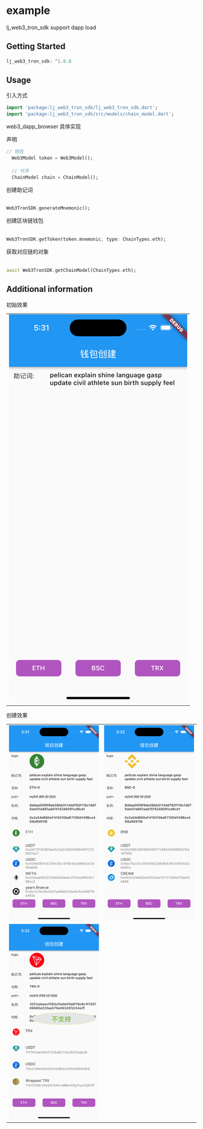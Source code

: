 # example

lj_web3_tron_sdk support dapp load

## Getting Started

```dart
lj_web3_tron_sdk: ^1.0.0
```

## Usage

引入方式

```dart
import 'package:lj_web3_tron_sdk/lj_web3_tron_sdk.dart';
import 'package:lj_web3_tron_sdk/src/models/chain_model.dart';
```


web3_dapp_browser 具体实现


声明

```dart
// 钱包
  Web3Model token = Web3Model();

  // 代币
  ChainModel chain = ChainModel();

```


创建助记词

```dart

Web3TronSDK.generateMnemonic();

```

创建区块链钱包

```dart

Web3TronSDK.getToken(token.mnemonic, type: ChainTypes.eth);

```


获取对应链的对象

```dart

await Web3TronSDK.getChainModel(ChainTypes.eth);

```



## Additional information

初始效果


<table>
<tr>
<td valign="center"><img src="https://github.com/JamesBondMine/lj_web3_tron_sdk/blob/main/lib/assets/preview/1.png?raw=true"> 
</td>
</tr>
</table>

创建效果

<table>
<tr>
<td valign="center"><img src="https://github.com/JamesBondMine/lj_web3_tron_sdk/blob/main/lib/assets/preview/2.png?raw=true"> 
</td>
<td valign="center"><img src="https://github.com/JamesBondMine/lj_web3_tron_sdk/blob/main/lib/assets/preview/3.png?raw=true"> 
</td>
</tr>
<tr>
<td valign="center"><img src="https://github.com/JamesBondMine/lj_web3_tron_sdk/blob/main/lib/assets/preview/4.png?raw=true"> 
</td>
</tr>
</table>



